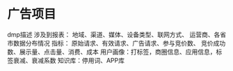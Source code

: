 # 广告项目
dmp描述
涉及到报表：
    地域、渠道、媒体、设备类型、联网方式、
    运营商、各省市数据分布情况
指标：
    原始请求、有效请求、广告请求、参与竞价数、
    竞价成功数、展示量、点击量、消费、成本
用户画像：打标签，商圈信息、应用信息，标签衰减、衰减系数
知识库：停用词、APP库
